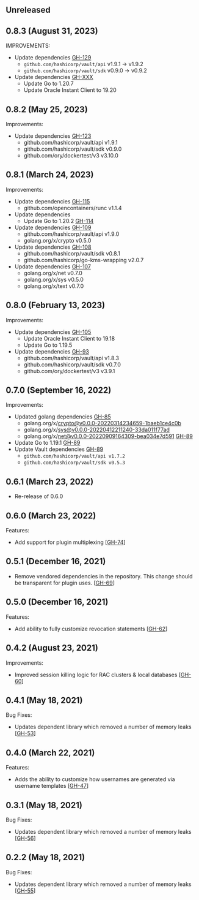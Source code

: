 ## Unreleased

## 0.8.3 (August 31, 2023)
IMPROVEMENTS:
* Update dependencies [GH-129](https://github.com/hashicorp/vault-plugin-database-oracle/pull/129)
  * `github.com/hashicorp/vault/api` v1.9.1 -> v1.9.2
  * `github.com/hashicorp/vault/sdk` v0.9.0 -> v0.9.2
* Update dependencies [GH-XXX](https://github.com/hashicorp/vault-plugin-database-oracle/pull/XXX)
  * Update Go to 1.20.7
  * Update Oracle Instant Client to 19.20

## 0.8.2 (May 25, 2023)

Improvements:

* Update dependencies [GH-123](https://github.com/hashicorp/vault-plugin-database-oracle/pull/123)
  * github.com/hashicorp/vault/api v1.9.1
  * github.com/hashicorp/vault/sdk v0.9.0
  * github.com/ory/dockertest/v3 v3.10.0

## 0.8.1 (March 24, 2023)

Improvements:

* Update dependencies [GH-115](https://github.com/hashicorp/vault-plugin-database-oracle/pull/115)
  * github.com/opencontainers/runc v1.1.4
* Update dependencies
  * Update Go to 1.20.2 [GH-114](https://github.com/hashicorp/vault-plugin-database-oracle/pull/114)
* Update dependencies [GH-109](https://github.com/hashicorp/vault-plugin-database-oracle/pull/109)
  * github.com/hashicorp/vault/api v1.9.0
  * golang.org/x/crypto v0.5.0
* Update dependencies [GH-108](https://github.com/hashicorp/vault-plugin-database-oracle/pull/108)
  * github.com/hashicorp/vault/sdk v0.8.1
  * github.com/hashicorp/go-kms-wrapping v2.0.7
* Update dependencies [GH-107](https://github.com/hashicorp/vault-plugin-database-oracle/pull/107)
  * golang.org/x/net v0.7.0
  * golang.org/x/sys v0.5.0
  * golang.org/x/text v0.7.0

## 0.8.0 (February 13, 2023)

Improvements:
* Update dependencies [GH-105](https://github.com/hashicorp/vault-plugin-database-oracle/pull/105)
  * Update Oracle Instant Client to 19.18
  * Update Go to 1.19.5
* Update dependencies [GH-93](https://github.com/hashicorp/vault-plugin-database-oracle/pull/93)
  * github.com/hashicorp/vault/api v1.8.3
  * github.com/hashicorp/vault/sdk v0.7.0
  * github.com/ory/dockertest/v3 v3.9.1

## 0.7.0 (September 16, 2022)

Improvements:
* Updated golang dependencies [GH-85](https://github.com/hashicorp/vault-plugin-database-oracle/pull/85)
  * golang.org/x/crypto@v0.0.0-20220314234659-1baeb1ce4c0b
  * golang.org/x/sys@v0.0.0-20220412211240-33da011f77ad
  * golang.org/x/net@v0.0.0-20220909164309-bea034e7d591 [GH-89](https://github.com/hashicorp/vault-plugin-database-oracle/pull/89)
* Update Go to 1.19.1 [GH-89](https://github.com/hashicorp/vault-plugin-database-oracle/pull/89)
* Update Vault dependencies [GH-89](https://github.com/hashicorp/vault-plugin-database-oracle/pull/89)
  * `github.com/hashicorp/vault/api v1.7.2`
  * `github.com/hashicorp/vault/sdk v0.5.3`

## 0.6.1 (March 23, 2022)

* Re-release of 0.6.0

## 0.6.0 (March 23, 2022)

Features:
* Add support for plugin multiplexing [[GH-74](https://github.com/hashicorp/vault-plugin-database-oracle/pull/74)]

## 0.5.1 (December 16, 2021)

* Remove vendored dependencies in the repository. This change should be transparent for plugin uses. [[GH-69](https://github.com/hashicorp/vault-plugin-database-oracle/pull/69)]

## 0.5.0 (December 16, 2021)

Features:
* Add ability to fully customize revocation statements [[GH-62](https://github.com/hashicorp/vault-plugin-database-oracle/pull/62)]

## 0.4.2 (August 23, 2021)

Improvements:
* Improved session killing logic for RAC clusters & local databases [[GH-60](https://github.com/hashicorp/vault-plugin-database-oracle/pull/60)]

## 0.4.1 (May 18, 2021)

Bug Fixes:
* Updates dependent library which removed a number of memory leaks [[GH-53](https://github.com/hashicorp/vault-plugin-database-oracle/pull/53)]

## 0.4.0 (March 22, 2021)

Features:
* Adds the ability to customize how usernames are generated via username templates [[GH-47](https://github.com/hashicorp/vault-plugin-database-oracle/pull/47)]

## 0.3.1 (May 18, 2021)

Bug Fixes:
* Updates dependent library which removed a number of memory leaks [[GH-56](https://github.com/hashicorp/vault-plugin-database-oracle/pull/56)]

## 0.2.2 (May 18, 2021)

Bug Fixes:
* Updates dependent library which removed a number of memory leaks [[GH-55](https://github.com/hashicorp/vault-plugin-database-oracle/pull/55)]
